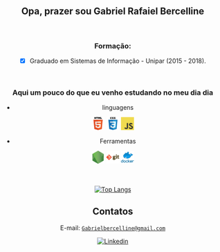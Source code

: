 <div align="center">



## Opa, prazer sou Gabriel Rafaiel Bercelline
<br>
<h3> Formação: </h3>

- [x] Graduado em Sistemas de Informação - Unipar (2015 - 2018).

<br>
<h3> Aqui um pouco do que eu venho estudando no meu dia dia </h3>

- linguagens


<code><img height="30" src="https://raw.githubusercontent.com/github/explore/80688e429a7d4ef2fca1e82350fe8e3517d3494d/topics/html/html.png"></code>
<code><img height="30" src="https://raw.githubusercontent.com/github/explore/80688e429a7d4ef2fca1e82350fe8e3517d3494d/topics/css/css.png"></code>
<code><img height="30" src="https://raw.githubusercontent.com/github/explore/80688e429a7d4ef2fca1e82350fe8e3517d3494d/topics/javascript/javascript.png"></code>
 
    
- Ferramentas

<code><img height="30" src="https://raw.githubusercontent.com/github/explore/80688e429a7d4ef2fca1e82350fe8e3517d3494d/topics/nodejs/nodejs.png"></code>
<code><img height="30" src="https://raw.githubusercontent.com/github/explore/80688e429a7d4ef2fca1e82350fe8e3517d3494d/topics/git/git.png"></code>
<code><img height="30" src="https://raw.githubusercontent.com/github/explore/80688e429a7d4ef2fca1e82350fe8e3517d3494d/topics/docker/docker.png"></code>

<br> <br>
    [![Top Langs](https://github-readme-stats.vercel.app/api/top-langs/?username=Grafaiel&layout=compact&hide=TSQL)](https://github.com/anuraghazra/github-readme-stats)

## Contatos
E-mail: <code>Gabrielbercelline@gmail.com</code>

[![Linkedin](https://img.shields.io/badge/Gabriel_Bercelline%20-blue?style=flat-square&logo=Linkedin&logoColor=white)](https://www.linkedin.com/in/gabriel-rafaiel-bercelline-3a49b3154/)
